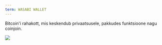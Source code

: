 ```yaml
---
term: WASABI WALLET
---
```


Bitcoin'i rahakott, mis keskendub privaatsusele, pakkudes funktsioone nagu coinjoin.

![](../../dictionnaire/assets/48.png)